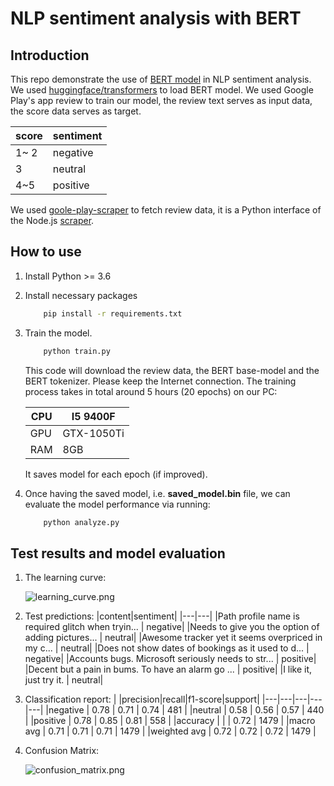 # NLP sentiment analysis with BERT

## Introduction
This repo demonstrate the use of [BERT model](https://github.com/google-research/bert) in NLP sentiment analysis. We used [huggingface/transformers](https://github.com/huggingface/transformers) to load BERT model. We used Google Play's app review to train our model, the review text serves as input data, the score data serves as target.

| score | sentiment |
| --- | --- |
| 1~ 2 | negative |
| 3 | neutral |
| 4~5 | positive |

We used [goole-play-scraper](https://pypi.org/project/google-play-scraper/) to fetch review data, it is a Python interface of the Node.js [scraper](https://github.com/facundoolano/google-play-scraper).


## How to use

1. Install Python >= 3.6

2. Install necessary packages
    ```bash
        pip install -r requirements.txt
    ```
3. Train the model. 
    ```bash
        python train.py
    ```
    This code will download the review data, the BERT base-model and the BERT tokenizer. Please keep the Internet connection. The training process takes in total around 5 hours (20 epochs) on our PC:

    | CPU | I5 9400F |
    | --- | --- |
    | GPU | GTX-1050Ti |
    | RAM | 8GB |

    It saves model for each epoch (if improved).

4. Once having the saved model, i.e. **saved_model.bin** file, we can evaluate the model performance via running:
    ```bash
        python analyze.py
    ```

## Test results and model evaluation

1. The learning curve:

    ![learning_curve.png](https://wx4.sinaimg.cn/mw690/008b8Ivhgy1ghzooizlclj30hs0dcq3c.jpg)

2. Test predictions:
    |content|sentiment|
    |---|---|
    |Path profile name is required glitch when tryin... | negative|
    |Needs to give you the option of adding pictures... | neutral|
    |Awesome tracker yet it seems overpriced in my c... | neutral|
    |Does not show dates of bookings as it used to d... | negative|
    |Accounts bugs. Microsoft seriously needs to str... | positive|
    |Decent but a pain in bums. To have an alarm go ... | positive|
    |I like it, just try it. | neutral|

3. Classification report:
    | |precision|recall|f1-score|support|
    |---|---|---|---|---|
    |negative     | 0.78 | 0.71 | 0.74 | 481  |
    |neutral      | 0.58 | 0.56 | 0.57 | 440  |
    |positive     | 0.78 | 0.85 | 0.81 | 558  |
    |accuracy     |      |      | 0.72 | 1479 |
    |macro avg    | 0.71 | 0.71 | 0.71 | 1479 |
    |weighted avg | 0.72 | 0.72 | 0.72 | 1479 |

4. Confusion Matrix:

    ![confusion_matrix.png](https://wx3.sinaimg.cn/mw690/008b8Ivhgy1ghzooey6okj30hs0dcjro.jpg)

